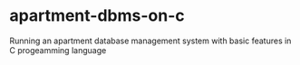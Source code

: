 # apartment-dbms-on-c
Running an apartment database management system with basic features in C progeamming language
